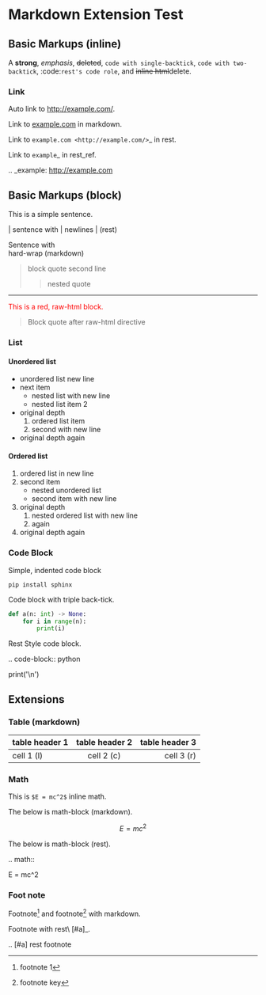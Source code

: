 # Markdown Extension Test

## Basic Markups (inline)

A **strong**, *emphasis*, ~~deleted~~, `code with single-backtick`,
``code with two-backtick``, :code:`rest's code role`, and <del>inline html</del>delete.

### Link

Auto link to http://example.com/.

Link to [example.com](http://example.com/) in markdown.

Link to `example.com <http://example.com/>`_ in rest.

Link to `example`_ in rest_ref.

.. _example: http://example.com


## Basic Markups (block)

This is a simple sentence.

| sentence with
| newlines
| (rest)

Sentence with  
hard-wrap (markdown)

> block quote
> second line
> > nested quote

---

<div style="color: red;">This is a red, raw-html block.</div>

> Block quote after raw-html directive

### List

#### Unordered list

* unordered list
  new line
* next item
  * nested list
    with new line
  * nested list item 2
* original depth
  1. ordered list item
  2. second
     with new line
* original depth again

#### Ordered list

1. ordered list
   in new line
2. second item
   * nested unordered list
   * second item
     with new line
3. original depth
   1. nested ordered list
      with new line
   2. again
4. original depth again

### Code Block

Simple, indented code block

    pip install sphinx

Code block with triple back-tick.

```python
def a(n: int) -> None:
    for i in range(n):
        print(i)
```

Rest Style code block.

.. code-block:: python

   print('\n')

## Extensions

### Table (markdown)

| table header 1 | table header 2 | table header 3 |
|:-------|:------:|-------:|
| cell 1 (l) | cell 2 (c) | cell 3 (r) |

### Math

This is `$E = mc^2$` inline math.

The below is math-block (markdown).

```math
E = mc^2
```

The below is math-block (rest).

.. math::

   E = mc^2

### Foot note

Footnote[^1] and footnote[^key] with markdown.

Footnote with rest\ [#a]_.

[^1]: footnote 1
[^key]: footnote key

.. [#a] rest footnote
